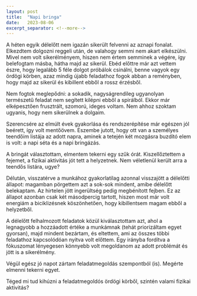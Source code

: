 ```yaml
---
layout: post
title:  "Napi bringa"
date:   2023-08-06
excerpt_separator: <!--more-->
---
```

A héten egyik délelőtt nem igazán sikerült felvenni az aznapi fonalat. Elkezdtem dolgozni reggeli után, de valahogy semmi nem akart elkészülni. Mivel nem volt sikerélményem, hiszen nem értem semminek a végére, így belefogtam másba, hátha majd az sikerül. Ebéd előttre már azt vettem észre, hogy legalább 5 féle dolgot próbálok csinálni, benne vagyok egy ördögi körben, azaz mindig újabb feladathoz fogok abban a reményben, hogy majd az sikerül és kibillent ebből a rossz érzésből.<!--more-->

Nem fogtok meglepődni: a sokadik, nagyságrendileg ugyanolyan természetű feladat nem segített kilépni ebből a spirálból. Ekkor már elképesztően frusztrált, szomorú, ideges voltam. Nem ahhoz szoktam ugyanis, hogy nem sikerülnek a dolgaim.

Szerencsére az elmúlt évek gyakorlása és rendszerépítése már egészen jól beérett, így volt mentőövem. Eszembe jutott, hogy ott van a személyes teendőim listája az adott napra, aminek a tetején két mozgásra buzdító elem is volt: a napi séta és a napi bringázás.

A bringát választottam, elmentem tekerni egy szűk órát. Kiszellőztettem a fejemet, a fizikai aktivitás jót tett a helyzetnek. Nem véletlenül került arra a teendős listára, ugye?

Délután, visszatérve a munkához gyakorlatilag azonnal visszajött a délelőtti állapot: magamban pörgettem azt a sok-sok mindent, amibe délelőtt belekaptam. Az hirtelen jött ingerültség pedig megbénított fejben. Ez az állapot azonban csak két másodpercig tartott, hiszen most már volt energiám a biciklizésnek köszönhetően, hogy kibillentsem magam ebből a helyzetből.

A délelőtt felhalmozott feladatok közül kiválasztottam azt, ahol a legnagyobb a hozzáadott értéke a munkámnak (tehát priorizáltam egyet gyorsan), majd mindent bezártam, és eltettem, ami az összes többi feladathoz kapcsolódóan nyitva volt előttem. Egy irányba fordítva a fókuszomat lényegesen könnyebb volt megoldanom az adott problémát és jött is a sikerélmény.

Végül egész jó napot zártam feladatmegoldás szempontból (is). Megérte elmenni tekerni egyet.

Téged mi tud kihúzni a feladatmegoldós ördögi körből, szintén valami fizikai aktivitás?
